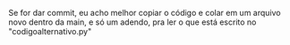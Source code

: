 Se for dar commit, eu acho melhor copiar o código e colar em um arquivo novo dentro da main, e só um adendo, pra ler o que está escrito no "codigoalternativo.py"
